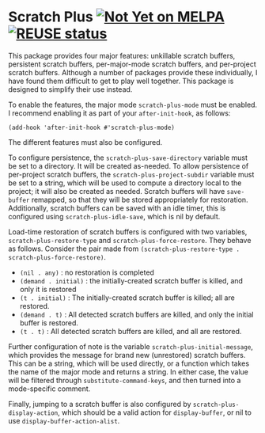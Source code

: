 <!--
SPDX-FileCopyrightText: Copyright (C) 2025 Samuel W. Flint <swflint@samuelwflint.com>

SPDX-License-Identifier: GFDL-1.3-or-later
-->

# Scratch Plus [![Not Yet on MELPA](https://melpa.org/packages/scratch-plus-badge.svg)](https://melpa.org/#/scratch-plus) [![REUSE status](https://api.reuse.software/badge/git.sr.ht/~swflint/scratch-plus)](https://api.reuse.software/info/git.sr.ht/~swflint/scratch-plus)


This package provides four major features: unkillable scratch buffers, persistent scratch buffers, per-major-mode scratch buffers, and per-project scratch buffers.
Although a number of packages provide these individually, I have found them difficult to get to play well together.
This package is designed to simplify their use instead.

To enable the features, the major mode `scratch-plus-mode` must be enabled.
I recommend enabling it as part of your `after-init-hook`, as follows:

```elisp
(add-hook 'after-init-hook #'scratch-plus-mode)
```

The different features must also be configured.

To configure persistence, the `scratch-plus-save-directory` variable must be set to a directory.
It will be created as-needed.
To allow persistence of per-project scratch buffers, the `scratch-plus-project-subdir` variable must be set to a string, which will be used to compute a directory local to the project; it will also be created as needed.
Scratch buffers will have `save-buffer` remapped, so that they will be stored appropriately for restoration.
Additionally, scratch buffers can be saved with an idle timer, this is configured using `scratch-plus-idle-save`, which is nil by default.

Load-time restoration of scratch buffers is configured with two variables, `scratch-plus-restore-type` and `scratch-plus-force-restore`.
They behave as follows.
Consider the pair made from `(scratch-plus-restore-type . scratch-plus-force-restore)`.

 - `(nil . any)` : no restoration is completed
 - `(demand . initial)` : the initially-created scratch buffer is killed, and only it is restored
 - `(t . initial)` : The initially-created scratch buffer is killed; all are restored.
 - `(demand . t)` : All detected scratch buffers are killed, and only the initial buffer is restored.
 - `(t . t)` : All detected scratch buffers are killed, and all are restored.

Further configuration of note is the variable `scratch-plus-initial-message`, which provides the message for brand new (unrestored) scratch buffers.
This can be a string, which will be used directly, or a function which takes the name of the major mode and returns a string.
In either case, the value will be filtered through `substitute-command-keys`, and then turned into a mode-specific comment.

Finally, jumping to a scratch buffer is also configured by `scratch-plus-display-action`, which should be a valid action for `display-buffer`, or nil to use `display-buffer-action-alist`.
